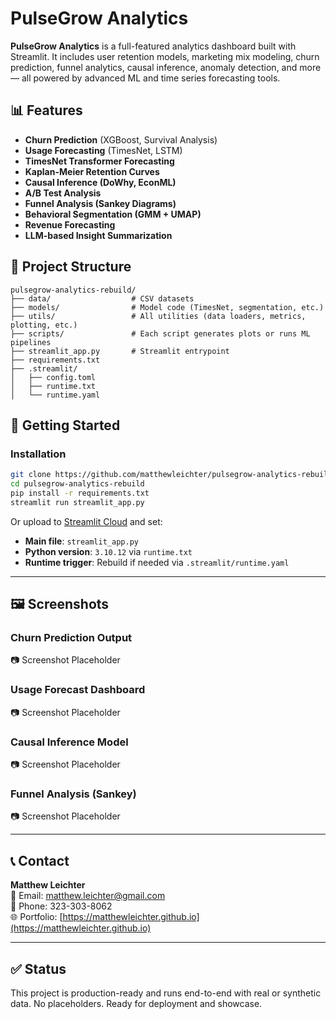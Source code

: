# PulseGrow Analytics

**PulseGrow Analytics** is a full-featured analytics dashboard built with Streamlit. It includes user retention models, marketing mix modeling, churn prediction, funnel analytics, causal inference, anomaly detection, and more — all powered by advanced ML and time series forecasting tools.

## 📊 Features

- **Churn Prediction** (XGBoost, Survival Analysis)
- **Usage Forecasting** (TimesNet, LSTM)
- **TimesNet Transformer Forecasting**
- **Kaplan-Meier Retention Curves**
- **Causal Inference (DoWhy, EconML)**
- **A/B Test Analysis**
- **Funnel Analysis (Sankey Diagrams)**
- **Behavioral Segmentation (GMM + UMAP)**
- **Revenue Forecasting**
- **LLM-based Insight Summarization**

## 📁 Project Structure

```
pulsegrow-analytics-rebuild/
├── data/                  # CSV datasets
├── models/                # Model code (TimesNet, segmentation, etc.)
├── utils/                 # All utilities (data loaders, metrics, plotting, etc.)
├── scripts/               # Each script generates plots or runs ML pipelines
├── streamlit_app.py       # Streamlit entrypoint
├── requirements.txt
├── .streamlit/
│   ├── config.toml
│   ├── runtime.txt
│   └── runtime.yaml
```

## 🚀 Getting Started

### Installation

```bash
git clone https://github.com/matthewleichter/pulsegrow-analytics-rebuild.git
cd pulsegrow-analytics-rebuild
pip install -r requirements.txt
streamlit run streamlit_app.py
```

Or upload to [Streamlit Cloud](https://streamlit.io/cloud) and set:

- **Main file**: `streamlit_app.py`
- **Python version**: `3.10.12` via `runtime.txt`
- **Runtime trigger**: Rebuild if needed via `.streamlit/runtime.yaml`

---

## 🖼️ Screenshots

### Churn Prediction Output
📷 Screenshot Placeholder

### Usage Forecast Dashboard
📷 Screenshot Placeholder

### Causal Inference Model
📷 Screenshot Placeholder

### Funnel Analysis (Sankey)
📷 Screenshot Placeholder

---

## 📞 Contact

**Matthew Leichter**  
📧 Email: [matthew.leichter@gmail.com](mailto:matthew.leichter@gmail.com)  
📱 Phone: 323-303-8062  
🌐 Portfolio: [https://matthewleichter.github.io](https://matthewleichter.github.io)

---

## ✅ Status

This project is production-ready and runs end-to-end with real or synthetic data. No placeholders. Ready for deployment and showcase.

